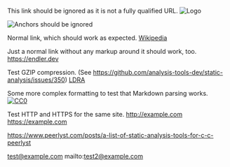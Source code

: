 This link should be ignored as it is not a fully qualified URL.
![Logo](awesome.png)

![Anchors should be ignored](#awesome)

Normal link, which should work as expected.
[Wikipedia](https://en.wikipedia.org/wiki/Static_program_analysis)

Just a normal link without any markup around it should work, too.
https://endler.dev

Test GZIP compression. (See https://github.com/analysis-tools-dev/static-analysis/issues/350)
[LDRA](https://ldra.com)

Some more complex formatting to test that Markdown parsing works.
[![CC0](https://i.creativecommons.org/p/zero/1.0/88x31.png)](https://creativecommons.org/publicdomain/zero/1.0/)

Test HTTP and HTTPS for the same site.
http://example.com
https://example.com

https://www.peerlyst.com/posts/a-list-of-static-analysis-tools-for-c-c-peerlyst

test@example.com
mailto:test2@example.com
